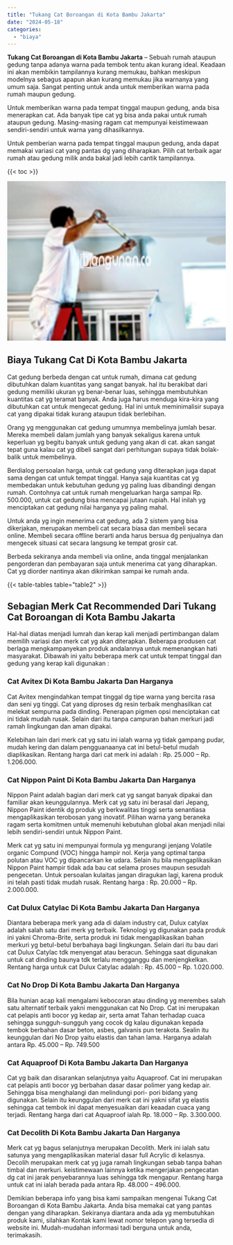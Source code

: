 ```yaml
---
title: "Tukang Cat Boroangan di Kota Bambu Jakarta"
date: "2024-05-18"
categories: 
  - "biaya"
---
```


**Tukang Cat Boroangan di Kota Bambu Jakarta** – Sebuah rumah ataupun gedung tanpa adanya warna pada tembok tentu akan kurang ideal. Keadaan ini akan membikin tampilannya kurang memukau, bahkan meskipun modelnya sebagus apapun akan kurang memukau jika warnanya yang umum saja. Sangat penting untuk anda untuk memberikan warna pada rumah maupun gedung.

Untuk memberikan warna pada tempat tinggal maupun gedung, anda bisa menerapkan cat. Ada banyak tipe cat yg bisa anda pakai untuk rumah ataupun gedung. Masing-masing ragam cat mempunyai keistimewaan sendiri-sendiri untuk warna yang dihasilkannya.

Untuk pemberian warna pada tempat tinggal maupun gedung, anda dapat memakai variasi cat yang pantas dg yang diharapkan. Pilih cat terbaik agar rumah atau gedung milik anda bakal jadi lebih cantik tampilannya.

{{< toc >}}

![Tukang Cat Boroangan di Kota Bambu Jakarta](/images/jasa-cat-murah17.png)

## Biaya Tukang Cat Di Kota Bambu Jakarta

Cat gedung berbeda dengan cat untuk rumah, dimana cat gedung dibutuhkan dalam kuantitas yang sangat banyak. hal itu berakibat dari gedung memiliki ukuran yg benar-benar luas, sehingga membutuhkan kuantitas cat yg teramat banyak. Anda juga harus menduga kira-kira yang dibutuhkan cat untuk mengecat gedung. Hal ini untuk meminimalisir supaya cat yang dipakai tidak kurang ataupun tidak berlebihan.

Orang yg menggunakan cat gedung umumnya membelinya jumlah besar. Mereka membeli dalam jumlah yang banyak sekaligus karena untuk keperluan yg begitu banyak untuk gedung yang akan di cat. akan sangat tepat guna kalau cat yg dibeli sangat dari perhitungan supaya tidak bolak-balik untuk membelinya.

Berdialog persoalan harga, untuk cat gedung yang diterapkan juga dapat sama dengan cat untuk tempat tinggal. Hanya saja kuantitas cat yg membedakan untuk kebutuhan gedung yg paling luas dibandingi dengan rumah. Contohnya cat untuk rumah mengeluarkan harga sampai Rp. 500.000, untuk cat gedung bisa mencapai jutaan rupiah. Hal inilah yg menciptakan cat gedung nilai harganya yg paling mahal.

Untuk anda yg ingin menerima cat gedung, ada 2 sistem yang bisa dikerjakan, merupakan membeli cat secara biasa dan membeli secara online. Membeli secara offline berarti anda harus bersua dg penjualnya dan mengecek situasi cat secara langsung ke tempat grosir cat.

Berbeda sekiranya anda membeli via online, anda tinggal menjalankan pengorderan dan pembayaran saja untuk menerima cat yang diharapkan. Cat yg diorder nantinya akan dikirimkan sampai ke rumah anda.

{{< table-tables table="table2" >}}

## Sebagian Merk Cat Recommended Dari Tukang Cat Boroangan di Kota Bambu Jakarta

Hal-hal diatas menjadi lumrah dan kerap kali menjadi pertimbangan dalam memilih variasi dan merk cat yg akan diterapkan. Beberapa produsen cat berlaga mengkampanyekan produk andalannya untuk memenangkan hati masyarakat. Dibawah ini yaitu beberapa merk cat untuk tempat tinggal dan gedung yang kerap kali digunakan :

### Cat Avitex Di Kota Bambu Jakarta Dan Harganya

Cat Avitex mengindahkan tempat tinggal dg tipe warna yang bercita rasa dan seni yg tinggi. Cat yang diproses dg resin terbaik menghasilkan cat melekat sempurna pada dinding. Penerapan pigmen opsi menciptakan cat ini tidak mudah rusak. Selain dari itu tanpa campuran bahan merkuri jadi ramah lingkungan dan aman dipakai.

Kelebihan lain dari merk cat yg satu ini ialah warna yg tidak gampang pudar, mudah kering dan dalam pengguanaanya cat ini betul-betul mudah diaplikasikan. Rentang harga dari cat merk ini adalah : Rp. 25.000 – Rp. 1.206.000.

### Cat Nippon Paint Di Kota Bambu Jakarta Dan Harganya

Nippon Paint adalah bagian dari merk cat yg sangat banyak dipakai dan familiar akan keunggulannya. Merk cat yg satu ini berasal dari Jepang, Nippon Paint identik dg produk yg berkwalitas tinggi serta senantiasa mengaplikasikan terobosan yang inovatif. Pilihan warna yang beraneka ragam serta komitmen untuk memenuhi kebutuhan global akan menjadi nilai lebih sendiri-sendiri untuk Nippon Paint.

Merk cat yg satu ini mempunyai formula yg mengurangi jenjang Volatile organic Compund (VOC) hingga hampir nol. Kerja yang optimal tanpa polutan atau VOC yg dipancarkan ke udara. Selain itu bila mengaplikasikan Nippon Paint hampir tidak ada bau cat selama proses maupun sesudah pengecetan. Untuk persoalan kulaitas jangan diragukan lagi, karena produk ini telah pasti tidak mudah rusak. Rentang harga : Rp. 20.000 – Rp. 2.000.000.

### Cat Dulux Catylac Di Kota Bambu Jakarta Dan Harganya

Diantara beberapa merk yang ada di dalam industry cat, Dulux catylax adalah salah satu dari merk yg terbaik. Teknologi yg digunakan pada produk ini yakni Chroma-Brite, serta produk ini tidak mengaplikasikan bahan merkuri yg betul-betul berbahaya bagi lingkungan. Selain dari itu bau dari cat Dulux Catylac tdk menyengat atau beracun. Sehingga saat digunakan untuk cat dinding baunya tdk terlalu mengganggu dan menjengkelkan. Rentang harga untuk cat Dulux Catylac adalah : Rp. 45.000 – Rp. 1.020.000.

### Cat No Drop Di Kota Bambu Jakarta Dan Harganya

Bila hunian acap kali mengalami kebocoran atau dinding yg merembes salah satu alternatif terbaik yakni menggunakan cat No Drop. Cat ini merupakan cat pelapis anti bocor yg kedap air, serta amat Tahan terhadap cuaca sehingga sungguh-sungguh yang cocok dg kalau digunakan kepada tembok berbahan dasar beton, asbes, galvanis pun terakota. Sealin itu keunggulan dari No Drop yaitu elastis dan tahan lama. Harganya adalah antara Rp. 45.000 – Rp. 749.500

### Cat Aquaproof Di Kota Bambu Jakarta Dan Harganya

Cat yg baik dan disarankan selanjutnya yaitu Aquaproof. Cat ini merupakan cat pelapis anti bocor yg berbahan dasar dasar polimer yang kedap air. Sehingga bisa menghalangi dan melindungi pori- pori bidang yang digunakan. Selain itu keunggulan dari merk cat ini yakni sifat yg elastis sehingga cat tembok ini dapat menyesuaikan dari keaadan cuaca yang terjadi. Rentang harga dari cat Aquaproof ialah Rp. 18.000 – Rp. 3.300.000.

### Cat Decolith Di Kota Bambu Jakarta Dan Harganya

Merk cat yg bagus selanjutnya merupakan Decolith. Merk ini ialah satu satunya yang mengaplikasikan material dasar full Acrylic di kelasnya. Decolih merupakan merk cat yg juga ramah lingkungan sebab tanpa bahan timbal dan merkuri. keistimewaan lainnya ketika mengerjakan pengecatan dg cat ini jarak penyebarannya luas sehingga tdk mengapur. Rentang harga untuk cat ini ialah berada pada antara Rp. 48.000 – 496.000.

Demikian beberapa info yang bisa kami sampaikan mengenai Tukang Cat Boroangan di Kota Bambu Jakarta. Anda bisa memakai cat yang pantas dengan yang diharapkan. Sekiranya diantara anda ada yg membutuhkan produk kami, silahkan Kontak kami lewat nomor telepon yang tersedia di website ini. Mudah-mudahan informasi tadi berguna untuk anda, terimakasih.
